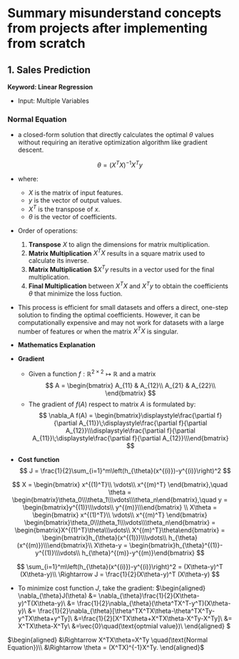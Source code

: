 # Summary misunderstand concepts from projects after implementing from scratch

## 1. Sales Prediction

**Keyword: Linear Regression**

- Input: Multiple Variables
### Normal Equation
- a closed-form solution that directly calculates the optimal $\theta$ values without requiring an iterative optimization algorithm like gradient descent.

$$
\theta = (X^T X)^{-1} X^T y
$$
- where:
  - $X$ is the matrix of input features.
  - $y$ is the vector of output values.
  - $X^T$ is the transpose of $x$.
  - $\theta$ is the vector of coefficients.
- Order of operations:
  1. **Transpose** $X$ to align the dimensions for matrix multiplication.
  2. **Matrix Multiplication** $X^T X$ results in a square matrix used to calculate its inverse.
  3. **Matrix Multiplication** $$X^T y$ results in a vector used for the final multiplication.
  4. **Final Multiplication** between $X^T X$ and $X^T y$ to obtain the coefficients $\theta$ that minimize the loss fuction.
- This process is efficient for small datasets and offers a direct, one-step solution to finding the optimal coefficients. However, it can be computationally expensive and may not work for datasets with a large number of features or when the matrix $X^T X$ is singular.

- **Mathematics Explanation**
- **Gradient**
    - Given a function $f: \mathbb{R}^{2\times 2} \mapsto \mathbb{R}$ and a matrix 
$$
A = \begin{bmatrix}
A_{11} & A_{12}\\
A_{21} & A_{22}\\
\end{bmatrix}
$$
    - The gradient of $f(A)$ respect to matrix $A$ is formulated by:    
$$
\nabla_A f(A) = \begin{bmatrix}\displaystyle\frac{\partial f}{\partial A_{11}}\;\displaystyle\frac{\partial f}{\partial A_{12}}\\\displaystyle\frac{\partial f}{\partial A_{11}}\;\displaystyle\frac{\partial f}{\partial A_{12}}\\\end{bmatrix}
$$
- **Cost function**
$$
J = \frac{1}{2}\sum_{i=1}^m\left(h_{\theta}(x^{(i)})-y^{(i)}\right)^2
$$

$$
X = \begin{bmatrix}
x^{(1)^T}\\
\vdots\\
x^{(m)^T}
\end{bmatrix},\quad \theta = \begin{bmatrix}\theta_0\\\theta_1\\\vdots\\\theta_n\end{bmatrix},\quad y = \begin{bmatrix}y^{(1)}\\\vdots\\ y^{(m)}\\\end{bmatrix}
\\
X\theta = \begin{bmatrix}
x^{(1)^T}\\
\vdots\\
x^{(m)^T}
\end{bmatrix} \begin{bmatrix}\theta_0\\\theta_1\\\vdots\\\theta_n\end{bmatrix}
= \begin{bmatrix}X^{(1)^T}\theta\\\vdots\\ X^{(m)^T}\theta\end{bmatrix} = \begin{bmatrix}h_{\theta}(x^{(1)})\\\vdots\\ h_{\theta}(x^{(m)})\\\end{bmatrix}\\
X\theta-y = \begin{bmatrix}h_{\theta}^{(1)}-y^{(1)}\\\vdots\\ h_{\theta}^{(m)}-y^{(m)}\end{bmatrix}
$$

$$
\sum_{i=1}^m\left(h_{\theta}(x^{(i)})-y^{(i)}\right)^2 = (X\theta-y)^T (X\theta-y)\\
\Rightarrow J = \frac{1}{2}(X\theta-y)^T (X\theta-y)
$$
- To minimize cost function $J$, take the gradient:
$\begin{aligned}
\nabla_{\theta}J(\theta) &= \nabla_{\theta}\frac{1}{2}(X\theta-y)^T(X\theta-y)\\
&= \frac{1}{2}\nabla_{\theta}(\theta^TX^T-y^T)(X\theta-y)\\
&= \frac{1}{2}\nabla_{\theta}[\theta^TX^TX\theta-\theta^TX^Ty-y^TX\theta+y^Ty]\\
&=\frac{1}{2}[X^TX\theta+X^TX\theta-X^Ty-X^Ty]\\
&= X^TX\theta-X^Ty\\
&=\vec{0}\quad(\text{optmial value})\\
\end{aligned}
$

$\begin{aligned}
&\Rightarrow X^TX\theta=X^Ty \quad(\text{Normal Equation})\\
&\Rightarrow \theta = (X^TX)^{-1}X^Ty.
\end{aligned}$
